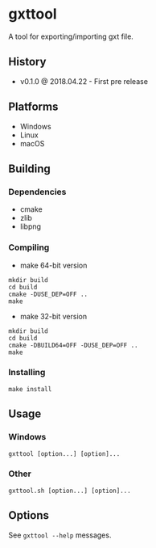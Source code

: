 # gxttool

A tool for exporting/importing gxt file.

## History

- v0.1.0 @ 2018.04.22 - First pre release

## Platforms

- Windows
- Linux
- macOS

## Building

### Dependencies

- cmake
- zlib
- libpng

### Compiling

- make 64-bit version
~~~
mkdir build
cd build
cmake -DUSE_DEP=OFF ..
make
~~~

- make 32-bit version
~~~
mkdir build
cd build
cmake -DBUILD64=OFF -DUSE_DEP=OFF ..
make
~~~

### Installing

~~~
make install
~~~

## Usage

### Windows

~~~
gxttool [option...] [option]...
~~~

### Other

~~~
gxttool.sh [option...] [option]...
~~~

## Options

See `gxttool --help` messages.
